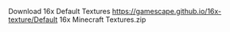 Download 16x Default Textures
https://gamescape.github.io/16x-texture/Default 16x Minecraft Textures.zip

